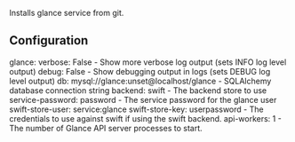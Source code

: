 Installs glance service from git.

Configuration
-------------
glance:
    verbose: False
      - Show more verbose log output (sets INFO log level output)
    debug: False
      - Show debugging output in logs (sets DEBUG log level output)
    db: mysql://glance:unset@localhost/glance
      - SQLAlchemy database connection string
    backend: swift
      - The backend store to use
    service-password: password
      - The service password for the glance user
    swift-store-user: service:glance
    swift-store-key:  userpassword
      - The credentials to use against swift if using the swift backend.
    api-workers: 1
      - The number of Glance API server processes to start.
